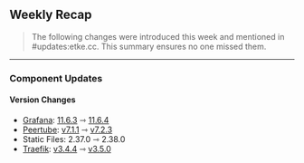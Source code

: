 ## Weekly Recap

> The following changes were introduced this week and mentioned in #updates:etke.cc. This summary ensures no one missed them.

---

### Component Updates

#### Version Changes

* [Grafana](https://github.com/grafana/grafana): [11.6.3](https://github.com/grafana/grafana/releases/tag/v11.6.3) ⇾ [11.6.4](https://github.com/grafana/grafana/releases/tag/v11.6.4)
* [Peertube](https://github.com/Chocobozzz/PeerTube): [v7.1.1](https://github.com/Chocobozzz/PeerTube/releases/tag/v7.1.1) ⇾ [v7.2.3](https://github.com/Chocobozzz/PeerTube/releases/tag/v7.2.3)
* Static Files: 2.37.0 ⇾ 2.38.0
* [Traefik](https://github.com/traefik/traefik): [v3.4.4](https://github.com/traefik/traefik/releases/tag/v3.4.4) ⇾ [v3.5.0](https://github.com/traefik/traefik/releases/tag/v3.5.0)
